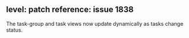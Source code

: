 level: patch
reference: issue 1838
---
The task-group and task views now update dynamically as tasks change status.
